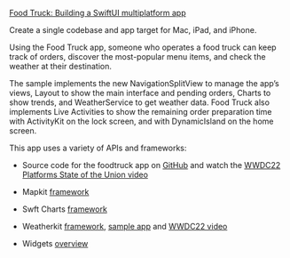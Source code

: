 [Food Truck: Building a SwiftUI multiplatform app](https://developer.apple.com/documentation/swiftui/food_truck_building_a_swiftui_multiplatform_app)

Create a single codebase and app target for Mac, iPad, and iPhone.

Using the Food Truck app, someone who operates a food truck can keep track of orders, discover the most-popular menu items, and check the weather at their destination. 

The sample implements the new NavigationSplitView to manage the app’s views, Layout to show the main interface and pending orders, Charts to show trends, and WeatherService to get weather data. Food Truck also implements Live Activities to show the remaining order preparation time with ActivityKit on the lock screen, and with DynamicIsland on the home screen.

This app uses a variety of APIs and frameworks:

* Source code for the foodtruck app on [GitHub](https://github.com/apple/sample-food-truck) and watch the [WWDC22 Platforms State of the Union video](https://developer.apple.com/videos/play/wwdc2022/102/)

* Mapkit [framework](https://developer.apple.com/documentation/mapkit)

* Swft Charts [framework](https://developer.apple.com/documentation/charts)
  
* Weatherkit [framework](https://developer.apple.com/documentation/WeatherKit), [sample app](https://developer.apple.com/documentation/weatherkit/fetching_weather_forecasts_with_weatherkit) and [WWDC22 video](https://developer.apple.com/wwdc22/10003/)

* Widgets [overview](https://developer.apple.com/widgets/)
